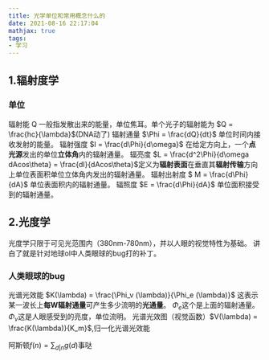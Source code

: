 ```yaml
---
title: 光学单位和常用概念什么的
date: 2021-08-16 22:17:04
mathjax: true
tags:
- 学习
---
```

## 1.辐射度学
### 单位
辐射能 Q 一般指发散出来的能量，单位焦耳。单个光子的辐射能为 $Q = \frac{hc}{\lambda}$(DNA动了)
辐射通量  $\Phi = \frac{dQ}{dt}$ 单位时间内接收发射的能量。
辐射强度 $I = \frac{d\Phi}{d\omega}$ 在给定方向上，一个**点光源**发出的单位**立体角**内的辐射通量。
辐亮度 $L = \frac{d^2\Phi}{d\omega dAcos\theta} = \frac{dI}{dAcos\theta}$定义为**辐射表面**在垂直其**辐射传输**方向上单位表面积单位立体角内发出的辐射通量。
辐射出射度 $ M = \frac{d\Phi}{dA}$ 单位表面积内的辐射通量。
辐照度 $E = \frac{d\Phi}{dA}$ 单位面积接受到的辐射通量。

## 2.光度学
光度学只限于可见光范围内（380nm-780nm），并以人眼的视觉特性为基础。
讲白了就是针对地球ol中人类眼球的bug打的补丁。
### 人类眼球的bug
光谱光效能 $K(\lambda) = \frac{\Phi_v (\lambda)}{\Phi_e (\lambda)}$ 这表示某一波长上**每W辐射通量**可产生多少流明的**光通量**。
$\Phi_e$这个是上面的辐射通量。
$\Phi_v$这是人眼感受到的亮度，单位流明。
光谱光效图（视觉函数）$V(\lambda) = \frac{K(\lambda)}{K_m}$,归一化光谱光效能

阿斯顿$f(n)=\sum_{d|n}g(d)$事哒